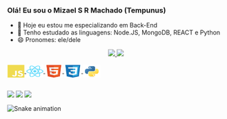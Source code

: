 ### Olá! Eu sou o Mizael S R Machado (Tempunus)

- 🔭 Hoje eu estou me especializando em Back-End
- 🌱 Tenho estudado as linguagens: Node.JS, MongoDB, REACT e Python 
- 😄 Pronomes: ele/dele

<div align="center">
  <a href="https://github.com/tempunus">
  <img height="180em" src="https://github-readme-stats.vercel.app/api?username=tempunus&show_icons=true&theme=dark&include_all_commits=true&count_private=true"/>
  <img height="180em" src="https://github-readme-stats.vercel.app/api/top-langs/?username=tempunus&layout=compact&langs_count=7&theme=dark"/>
</div>

<div style="display: inline_block"><br>
  <img align="center" alt="Tempunus-Js" height="30" width="40" src="https://raw.githubusercontent.com/devicons/devicon/master/icons/javascript/javascript-plain.svg">
  <img align="center" alt="Tempunus-React" height="30" width="40" src="https://raw.githubusercontent.com/devicons/devicon/master/icons/react/react-original.svg">
  <img align="center" alt="Tempunus-HTML" height="30" width="40" src="https://raw.githubusercontent.com/devicons/devicon/master/icons/html5/html5-original.svg">
  <img align="center" alt="Tempunus-CSS" height="30" width="40" src="https://raw.githubusercontent.com/devicons/devicon/master/icons/css3/css3-original.svg">
  <img align="center" alt="Tempunus-Python" height="30" width="40" src="https://raw.githubusercontent.com/devicons/devicon/master/icons/python/python-original.svg">
</div>

##

<div> 
  <a href="https://instagram.com/mizael_tempunus" target="_blank"><img src="https://img.shields.io/badge/-Instagram-%23E4405F?style=for-the-badge&logo=instagram&logoColor=white" target="_blank"></a>
  <a href = "mailto:contatotempunus@gmail.com"><img src="https://img.shields.io/badge/-Gmail-%23333?style=for-the-badge&logo=gmail&logoColor=white" target="_blank"></a>
  <a href="https://www.linkedin.com/in/mizael-s-r-machado-150231232" target="_blank"><img src="https://img.shields.io/badge/-LinkedIn-%230077B5?style=for-the-badge&logo=linkedin&logoColor=white" target="_blank"></a> 
  
  ![Snake animation](https://github.com/tempunus/tempunus/blob/output/github-contribution-grid-snake.svg)
</div>
